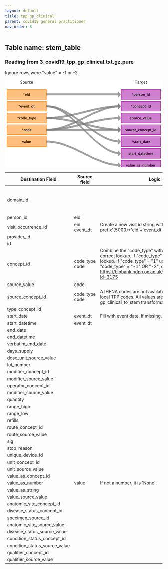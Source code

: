 ```yaml
---
layout: default
title: tpp gp_clinical
parent: covid19 general practitioner
nav_order: 3
---
```


## Table name: stem_table

### Reading from 3_covid19_tpp_gp_clinical.txt.gz.pure

Ignore rows were "value" = -1 or -2

![](md_files/image2.png)

| Destination Field | Source field | Logic | Comment field |
| --- | --- | --- | --- |
| domain_id |  |  | All records from covid19_gp_clinical will be inserted in the measurement table. |
| person_id | eid |  |  |
| visit_occurrence_id | eid<br>event_dt | Create a new visit id string with the form: 'covid prefix'(5000)+'eid'+'event_dt' |  |
| provider_id |  |  |  |
| id |  |  | Not used. |
| concept_id | code_type<br>code | Combine the "code_type" with the "code" to use the correct lookup. If "code_type" = "0" use CTV3 lookup. If "code_type" = "1" use Local TPP lookup. If "code_type" = "-1" OR "-2", discard that record. https://biobank.ndph.ox.ac.uk/showcase/coding.cgi?id=3175<br> |  |
| source_value | code |  |  |
| source_concept_id | code_type<br>code | ATHENA codes are not available for these CVT3 nor local TPP codes. All values are set to 0, as in gp_clinical_to_stem transformation. |  |
| type_concept_id |  |  | 32817: EHR |
| start_date | event_dt | Fill with event date. If missing, discard the row. |  |
| start_datetime | event_dt |  |  |
| end_date |  |  |  |
| end_datetime |  |  |  |
| verbatim_end_date |  |  |  |
| days_supply |  |  |  |
| dose_unit_source_value |  |  |  |
| lot_number |  |  |  |
| modifier_concept_id |  |  |  |
| modifier_source_value |  |  |  |
| operator_concept_id |  |  |  |
| modifier_source_value |  |  |  |
| quantity |  |  |  |
| range_high |  |  |  |
| range_low |  |  |  |
| refills |  |  |  |
| route_concept_id |  |  |  |
| route_source_value |  |  |  |
| sig |  |  |  |
| stop_reason |  |  |  |
| unique_device_id |  |  |  |
| unit_concept_id |  |  |  |
| unit_source_value |  |  |  |
| value_as_concept_id |  |  |  |
| value_as_number | value | If not a number, it is 'None'. |  |
| value_as_string |  |  |  |
| value_source_value |  |  |  |
| anatomic_site_concept_id |  |  |  |
| disease_status_concept_id |  |  |  |
| specimen_source_id |  |  |  |
| anatomic_site_source_value |  |  |  |
| disease_status_source_value |  |  |  |
| condition_status_concept_id |  |  |  |
| condition_status_source_value |  |  |  |
| qualifier_concept_id |  |  |  |
| qualifier_source_value |  |  |  |

